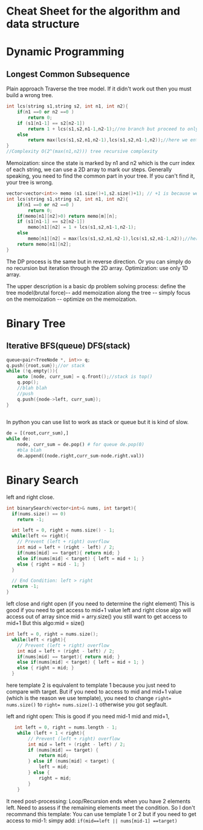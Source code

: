 # Cheat Sheet for the algorithm and data structure

# Dynamic Programming

## Longest Common Subsequence

Plain approach
Traverse the tree model. If it didn't work out then you must build a wrong tree.
```cpp
int lcs(string s1,string s2, int n1, int n2){
    if(n1 ==0 or n2 ==0 )
        return 0;    
    if (s1[n1-1] == s2[n2-1])
        return 1 + lcs(s1,s2,n1-1,n2-1);//no branch but proceed to only one
    else
        return max(lcs(s1,s2,n1,n2-1),lcs(s1,s2,n1-1,n2));//here we enter the tree branch
}
//Complexity O(2^(max(n1,n2))) tree recursive complexity
```
Memoization: since the state is marked by n1 and n2 which is the curr index of each string, we can use a 2D array to mark our steps. 
Generally speaking, you need to find the common part in your tree.
If you can't find it, your tree is wrong.
```cpp
vector<vector<int>> memo (s1.size()+1,s2.size()+1); // +1 is because we start with no string.
int lcs(string s1,string s2, int n1, int n2){
    if(n1 ==0 or n2 ==0 )
        return 0;    
    if(memo[n1][n2]>0) return memo[m][n];
    if (s1[n1-1] == s2[n2-1])
        memo[n1][n2] = 1 + lcs(s1,s2,n1-1,n2-1);
    else
        memo[n1][n2] = max(lcs(s1,s2,n1,n2-1),lcs(s1,s2,n1-1,n2));//here we enter the tree branch
    return memo[n1][n2];
}
```
The DP process is the same but in reverse direction.
Or you can simply do no recursion but iteration through the 2D array.
Optimization: use only 1D array.

The upper description is a basic dp problem solving process:
define the tree model(brutal force)-- add memoization along the tree -- simply focus on the memoization -- optimize on the memoization.

# Binary Tree

## Iterative BFS(queue) DFS(stack)

```cpp
queue<pair<TreeNode *, int>> q;
q.push({root,sum});//or stack
while (!q.empty()){
    auto [node, curr_sum] = q.front();//stack is top()
    q.pop();
    //blah blah
    //push
    q.push({node->left, curr_sum});
}
    
```
In python you can use list to work as stack or queue but it is kind of slow.
```python
de = [(root,curr_sum),] 
while de:
    node, curr_sum = de.pop() # for queue de.pop(0)
    #bla blah
    de.append((node.right,curr_sum-node.right.val))
```

# Binary Search

left and right close.
```cpp
int binarySearch(vector<int>& nums, int target){
  if(nums.size() == 0)
    return -1;

  int left = 0, right = nums.size() - 1;
  while(left <= right){
    // Prevent (left + right) overflow
    int mid = left + (right - left) / 2;
    if(nums[mid] == target){ return mid; }
    else if(nums[mid] < target) { left = mid + 1; }
    else { right = mid - 1; }
  }

  // End Condition: left > right
  return -1;
}
```
left close and right open (if you need to determine the right element)
This is good if you need to get access to mid+1 value
left and right close algo will access out of array since mid = arry.size() you still want to get access to mid+1
But this algo:mid = size()
```cpp
int left = 0, right = nums.size();
  while(left < right){
    // Prevent (left + right) overflow
    int mid = left + (right - left) / 2;
    if(nums[mid] == target){ return mid; }
    else if(nums[mid] < target) { left = mid + 1; }
    else { right = mid; }
  }
```
here template 2 is equivalent to template 1 because you just need to compare with target.
But if you need to access to mid and mid+1 value (which is the reason we use template),
you need to change `right= nums.size()` to `right= nums.size()-1` otherwise you got segfault.

left and right open:
This is good if you need mid-1 mid and mid+1,
```cpp
   int left = 0, right = nums.length - 1;
    while (left + 1 < right){
        // Prevent (left + right) overflow
        int mid = left + (right - left) / 2;
        if (nums[mid] == target) {
            return mid;
        } else if (nums[mid] < target) {
            left = mid;
        } else {
            right = mid;
        }
    }
```
It need post-processing: Loop/Recursion ends when you have 2 elements left. Need to assess if the remaining elements meet the condition.
So I don't recommand this template:
You can use template 1 or 2 but if you need to get access to mid-1:
simpy add: `if(mid==left || nums[mid-1] ==target)` 

